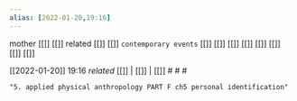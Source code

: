 ```yaml
---
alias: [2022-01-20,19:16]
---
```

 mother [[]] [[]]
 related [[]] [[]]
 `contemporary events` [[]] [[]] [[]] [[]] [[]] [[]] [[]] [[]]

[[2022-01-20]] 19:16 _related_ [[]] | [[]] | [[]] # # #

```query
"5. applied physical anthropology PART F ch5 personal identification"
```